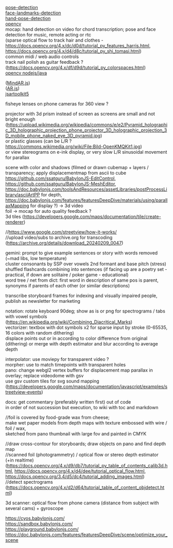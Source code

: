 [pose-detection](https://github.com/freealise/tfjs-models/tree/master/pose-detection)  
[face-landmarks-detection](https://github.com/freealise/tfjs-models/tree/master/face-landmarks-detection)  
[hand-pose-detection](https://github.com/freealise/tfjs-models/tree/master/hand-pose-detection)  
[opencv](https://docs.opencv.org/4.x/d1/d0d/tutorial_js_pose_estimation.html)  
mocap: hand detection on video for chord transcription; pose and face detection for music, remote acting or rtc  
(sparse optical flow to track hair and clothes -  
https://docs.opencv.org/4.x/dc/d0d/tutorial_py_features_harris.html,  
https://docs.opencv.org/4.x/d4/d8c/tutorial_py_shi_tomasi.html)  
common midi / web audio controls  
track nail polish as guitar feedback ? (https://docs.opencv.org/4.x/df/d9d/tutorial_py_colorspaces.html)  
[opencv nodejs/java](https://docs.opencv.org/4.x/dc/de6/tutorial_js_nodejs.html)  
  
([MindAR.js](https://github.com/hiukim/mind-ar-js))  
([AR.js](https://github.com/AR-js-org/AR.js))  
[jsartoolkit5](https://github.com/artoolkitx/jsartoolkit5)  
  
fisheye lenses on phone cameras for 360 view ?
  
projector with 3d prism instead of screen as screens are small and not bright enough (https://upload.wikimedia.org/wikipedia/commons/e/e2/Pyramid_holographic_3D_holographic_projection_phone_projector_3D_holographic_projection_3D_mobile_phone_naked_eye_3D_pyramid.jpg)  
or plastic glasses (can be L/R ? https://commons.wikimedia.org/wiki/File:Bild-OpenKMQKit1.jpg)  
or view stereograms on e-ink display, or very slow L/R sinusoidal movement for parallax  
  
scene with color and shadows (filmed or drawn cubemap + layers / transparency; apply displacementmap from ascii to cube
https://github.com/ssatguru/BabylonJS-EditControl, 
https://github.com/ssatguru/BabylonJS-MeshEditor, 
https://doc.babylonjs.com/toolsAndResources/assetLibraries/postProcessLibrary/asciiArtPP for depth, 
https://doc.babylonjs.com/features/featuresDeepDive/materials/using/parallaxMapping for display ?) -> 3d video  
foil -> mocap for auto quality feedback ?  
3d tiles (https://developers.google.com/maps/documentation/tile/create-renderer)  

//https://www.google.com/streetview/how-it-works/  
//upload video/subs to archive.org for transcoding (https://archive.org/details/download_20240209_0047)  
  
gemini: prompt to give example sentences or story with words removed (~mad libs, low temperature)  
cluster consonants by SSP over vowels 2nd formant and base pitch (stress)  
shuffled flashcards combining into sentences (if facing up are a poetry set - practical, if down are solitaire / poker game - educational)  
word tree / net from dict: first word in description of same pos is parent, synonyms if parents of each other (or similar descriptions)  
  
transcribe storyboard frames for indexing and visually impaired people, publish as newsletter for marketing  
  
notation: rotate keyboard 90deg; show as is or png for spectrograms / tabs with vowel symbols (https://en.wikipedia.org/wiki/Combining_Diacritical_Marks)  
vectorizer: textbox with dot symbols x2 for sparse input by stroke (0-65535, 16 colors with random dithering)  
displace points out or in according to color difference from original (dithering) or merge with depth estimator and blur according to average depth  
  
interpolator: use moviepy for transparent video ?  
morpher: use to match timepoints with transparent holes  
pano: change webgl2 vertex buffers for displacement map parallax in overlay; replace videodome with gsv  
use gsv custom tiles for svg sound mapping  
(https://developers.google.com/maps/documentation/javascript/examples/streetview-events)  
  
docs: get commentary (preferably written first) out of code  
in order of not succession but execution, to wiki with toc and markdown  
  
//foil is covered by food-grade wax from cheese;  
make wet paper models from depth maps with texture embossed with wire / foil / wax,  
sketched from pano thumbnail with large fov and painted in CMYK  
  
//draw cross-contour for storyboards; draw objects on pano and find depth map  
//scanned foil (photogrammetry) / optical flow or stereo depth estimator (+in realtime)  
  (https://docs.opencv.org/4.x/d9/db7/tutorial_py_table_of_contents_calib3d.html, 
   https://docs.opencv.org/4.x/d4/dee/tutorial_optical_flow.html,
   https://docs.opencv.org/3.4/d5/dc4/tutorial_adding_images.html)  
//detect spectrograms (https://docs.opencv.org/4.x/d2/d64/tutorial_table_of_content_objdetect.html)  
  
3d scanner: optical flow from phone camera (distance from subject with several cams) + gyroscope  
  
https://cyos.babylonjs.com/  
https://sandbox.babylonjs.com/  
https://playground.babylonjs.com/  
https://doc.babylonjs.com/features/featuresDeepDive/scene/optimize_your_scene  

